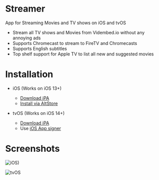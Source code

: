 # Streamer
App for Streaming Movies and TV shows on iOS and tvOS

- Stream all TV shows and Movies from Vidembed.io without any annoying ads
- Supports Chromecast to stream to FireTV and Chromecasts
- Supports English subtitles
- Top shelf support for Apple TV to list all new and suggested movies

# Installation 

- iOS (Works on iOS 13+)
  - [Download iPA](https://github.com/StreamerApp/Streamer/releases/latest/download/Streamer-iOS.ipa)
  - [Install via AltStore](https://spx.vercel.app/1/altstore%3A%2F%2Finstall%3Furl%3Dhttps%3A%2F%2Fgithub.com%2FStreamerApp%2FStreamer%2Freleases%2Flatest%2Fdownload%2FStreamer-iOS.ipa)

- tvOS (Works on iOS 14+)
  - [Download iPA](https://github.com/StreamerApp/Streamer/releases/latest/download/Streamer-tvOS.ipa)
  - Use [iOS App signer](https://www.iosappsigner.com/)


# Screenshots
![iOS)](https://user-images.githubusercontent.com/96978272/147875665-51f1182d-7f4a-4811-acd8-f1b8e00d35b0.jpg)

![tvOS](https://user-images.githubusercontent.com/96978272/147875695-2ddf2012-9b23-4b08-b95f-da9c724715c4.jpg)

